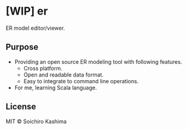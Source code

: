 # [WIP] er

ER model editor/viewer.

## Purpose

* Providing an open source ER modeling tool with following features.
    * Cross platform.
    * Open and readable data format.
    * Easy to integrate to command line operations.
* For me, learning Scala language.

## License

MIT &copy; Soichiro Kashima
